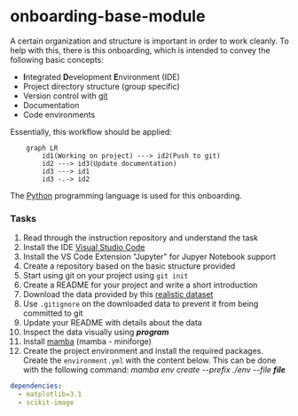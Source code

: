 # onboarding-base-module

A certain organization and structure is important in order to work cleanly. To help with this, there is this onboarding, which is intended to convey the following basic concepts:

- **I**ntegrated **D**evelopment **E**nvironment (IDE)
- Project directory structure (group specific)
- Version control with [git](https://git-scm.com/)
- Documentation
- Code environments

Essentially, this workflow should be applied:

```mermaid
    graph LR
        id1(Working on project) ---> id2(Push to git)
        id2 ---> id3(Update documentation)
        id3 ---> id1
        id3 -.-> id2
```
The [Python](https://www.python.org/) programming language is used for this onboarding.

### Tasks
1. Read through the instruction repository and understand the task
2. Install the IDE [Visual Studio Code](https://code.visualstudio.com/)
3. Install the VS Code Extension "Jupyter" for Jupyer Notebook support
4. Create a repository based on the basic structure provided
5. Start using git on your project using ```git init```
6. Create a README for your project and write a short introduction
7. Download the data provided by this [realistic dataset](https://www.ebi.ac.uk/biostudies/bioimages/studies/S-BSST700)
8. Use ```.gitignore``` on the downloaded data to prevent it from being committed to git
9. Update your README with details about the data
10. Inspect the data visually using ***program***
11. Install [mamba](https://mamba.readthedocs.io/en/latest/installation/mamba-installation.html) (mamba - miniforge)
12. Create the project environment and install the required packages. Create the `environment.yml` with the content below. This can be done with the following command: *mamba env create --prefix ./env --file **file***

```yml
dependencies:
  - matplotlib=3.1
  - scikit-image
```
